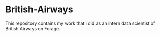 # British-Airways
This repository contains my work that i did as an intern  data scientist of British Airways on Forage.
